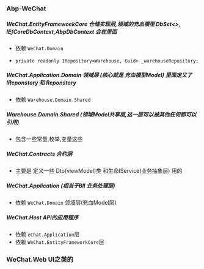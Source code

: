### Abp-WeChat




##### WeChat.EntityFramewoekCore 仓储实现层,领域的充血模型 DbSet<>, IEfCoreDbContext,AbpDbContext 会在里面 

- 依赖 `WeChat.Domain `

- `private readonly IRepository<Warehouse, Guid> _warehouseRepository;`

  

##### WeChat.Application.Domain 领域层 (核心就是 充血模型Model)   里面定义了 IReponstory 和 Reponstory 

- 依赖 `Warehouse.Domain.Shared`

  

##### Warehouse.Domain.Shared (领域Model共享层,这一层可以被其他任何都可以引用)

- 包含一些常量,枚举,变量这些

  

##### WeChat.Contracts 合约层

- 主要是 定义一些 Dto(viewModel)类 和生命IService(业务抽象层) 用的



##### WeChat.Application (相当于Bll 业务处理层)

- 依赖 `WeChat.Domain` 领域层(充血Model层) 




##### WeChat.Host API的应用程序

- 依赖 `eChat.Application`层
- 依赖 `WeChat.EntityFrameworkCore`层




### WeChat.Web UI之类的
